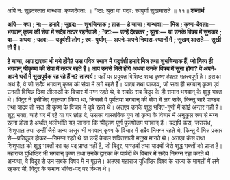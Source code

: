  

अपि न: सुहृदस्तात बान्धवा: कृष्णदेवता: । ²ष्टा: श्रुता वा यदव: स्वपुर्यां सुखमासते ॥ ११॥ **शब्दार्थ** 

**अपि—** **क्या** **; न:—** **हमारे** **; सुहृद:—** **शुभचिन्तक** **; तात—** **हे चाचा** **; बान्धवा:—** **मित्र** **; कृष्ण-देवता:—** **भगवान् कृष्ण की सेवा में** **सदैव तत्पर रहनेवाले** **; ²ष्टा:—** **उन्हें देखकर** **; श्रुता:—** **या उनके विषय में सुनकर** **; वा—** **अथवा** **; यदव:—** **यदुवंशी लोग** **; स्व-** **पुर्याम्—** **अपने-अपने निवास-स्थानों में** **; सुखम् आसते—** **सुखी तो हैं।** **.** 

**हे चाचा, आप द्वारका भी गये होंगे? उस पवित्र स्थान में यदुवंशी हमारे मित्र तथा** **शुभचिन्तक हैं, जो नित्य ही भगवान् श्रीकृष्ण की सेवा में तत्पर रहते हैं। आप उनसे मिले होंगे** **अथवा उनके विषय में सुना होगा? वे अपने-अपने घरों में सुखपूर्वक रह रहे हैं न?** **तात्पर्य** : यहाँ पर प्रयुक्त विशिष्ट शब्द *कृष्ण देवता:* महत्त्वपूर्ण है। इसका अर्थ है, वे जो सदैव भगवान् कृष्ण की सेवा में लगे रहते हैं। यादव तथा पाण्डव, जो सदा ही भगवान् कृष्ण एवं उनकी विभिन्न दिव्य लीलाओं के विचार में मग्न रहते थे, वे सबके सब विदुर के ही समान भगवान् के शुद्ध भक्त थे। विदुर ने इसीलिए गृहत्याग किया था, जिससे वे पूर्णतया भगवान् की सेवा में लग सकें, किन्तु सारे पाण्डव तथा यादव तो सदा ही कृष्ण के विचार में डूबे रहते थे। अतएव उनके शुद्ध भक्ति-गुणों में कोई अन्तर नहीं है। शुद्ध भक्त, चाहे घर में रहे या घर छोड़ दे, उसका वास्तविक गुण तो कृष्ण के विचार में अनुकूल रूप से मग्न रहना होता है अर्थात् भलीभाँति यह जानना कि श्रीकृष्ण पूर्ण पुरूषोत्तम भगवान् हैं। यद्यपि कंस, जरासंध, शिशुपाल तथा उन्हीं जैसे अन्य असुर भी भगवान् कृष्ण के विचार में सदैव निमग्न रहते थे, किन्तु वे भिन्न प्रकार से—प्रतिकूल होकर—निमग्न रहते थे या उन्हें केवल शक्तिशाली मनुष्य मानते थे। अतएव कंस तथा शिशुपाल को शुद्ध भक्तों का वह पद प्राप्त नहीं है, जो विदुर, पाण्डवों तथा यादवों जैसे शुद्ध भक्तों को प्राप्त है। महाराज युधिष्ठिर भी भगवान् कृष्ण तथा उनके द्वारका के पार्षदों के विचार में सदैव निमग्न रहा करते थे। अन्यथा, वे विदुर से उन सबके विषय में न पूछते। अतएव महाराज युधिष्ठिर विश्व के राज्य के मामलों में लगे रहकर भी, विदुर के समान भक्ति-पद पर स्थित थे। 